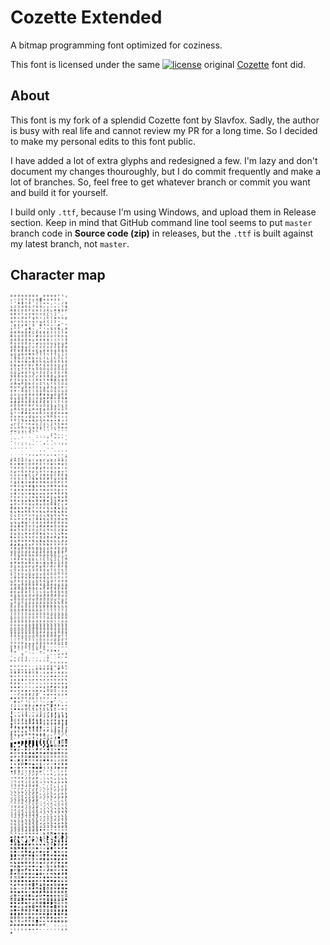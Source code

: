 # Cozette Extended

A bitmap programming font optimized for coziness.

This font is licensed under the same [![license](https://img.shields.io/github/license/slavfox/Cozette?style=flat-square)](https://github.com/slavfox/Cozette/blob/master/LICENSE) original [Cozette](https://github.com/slavfox/Cozette) font did.

## About

This font is my fork of a splendid Cozette font by Slavfox. Sadly, the author
is busy with real life and cannot review my PR for a long time. So I decided
to make my personal edits to this font public.

I have added a lot of extra glyphs and redesigned a few. I'm lazy and don't
document my changes thouroughly, but I do commit frequently and make a lot of
branches. So, feel free to get whatever branch or commit you want and build it
for yourself.

I build only `.ttf`, because I'm using Windows, and upload them in Release
section. Keep in mind that GitHub command line tool seems to put `master`
branch code in **Source code (zip)** in releases, but the `.ttf` is built
against my latest branch, not `master`.

## Character map

![Character map](./img/showcase.png)
